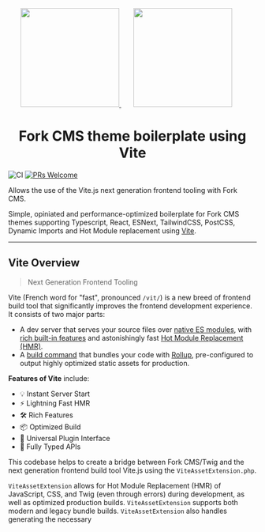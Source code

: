 <div align="center">
  <!-- replace with accurate logo e.g from https://worldvectorlogo.com/ -->
  <a href="https://github.com/forkcms/forkcms">
      <img width="200" height="200" src="https://i.imgur.com/oh7i1rX.png">
  </a>
  <a href="https://vitejs.dev/">
    <img width="200" height="200" vspace="" hspace="25" src="https://vitejs.dev/logo.svg">
  </a>
  <h1>Fork CMS theme boilerplate using Vite</h1>
</div>

![CI](https://github.com/jessedobbelaere/fork-cms-vite-boilerplate/actions/workflows/ci.yml/badge.svg)
[![PRs Welcome](https://img.shields.io/badge/PRs-welcome-brightgreen.svg?style=flat)](http://makeapullrequest.com)

Allows the use of the Vite.js next generation frontend tooling with Fork CMS.

Simple, opiniated and performance-optimized boilerplate for Fork CMS themes supporting Typescript, React, ESNext, TailwindCSS, PostCSS, Dynamic Imports and Hot Module replacement using [Vite](https://vitejs.dev).

---

## Vite Overview

> Next Generation Frontend Tooling

Vite (French word for "fast", pronounced `/vit/`) is a new breed of frontend build tool that significantly improves the frontend development experience. It consists of two major parts:

-   A dev server that serves your source files over [native ES modules](https://developer.mozilla.org/en-US/docs/Web/JavaScript/Guide/Modules), with [rich built-in features](https://vitejs.dev/guide/features.html) and astonishingly fast [Hot Module Replacement (HMR)](https://vitejs.dev/guide/features.html#hot-module-replacement).
-   A [build command](https://vitejs.dev/guide/build.html) that bundles your code with [Rollup](https://rollupjs.org), pre-configured to output highly optimized static assets for production.

**Features of Vite** include:

-   💡 Instant Server Start
-   ⚡️ Lightning Fast HMR
-   🛠️ Rich Features
-   📦 Optimized Build
-   🔩 Universal Plugin Interface
-   🔑 Fully Typed APIs

This codebase helps to create a bridge between Fork CMS/Twig and the next generation frontend build tool Vite.js using the `ViteAssetExtension.php`.

`ViteAssetExtension` allows for Hot Module Replacement (HMR) of JavaScript, CSS, and Twig (even through errors) during development, as well as optimized production builds. `ViteAssetExtension` supports both modern and legacy bundle builds. `ViteAssetExtension` also handles generating the necessary <script> and <link> tags to support both synchronous and asynchronous loading of JavaScript and CSS.

## ✨ Opiniated list of features I want Vite to do

-   [x] Code splitting with Dynamic Imports support aka lazy loading. Load only the code/resources needed when they are needed, without render blocking.
-   [x] Development/Production. In local dev I want fast builds via the in-memory server, and for production builds I want every possible optimization.
-   [x] Hot Module Replacement (HMR) during local dev. As I make changes to my Javascript, CSS or templates I want the webpage to seamlessly refresh. This speeds development tremendously: just say no to the Reload button. Even Twig error pages are reloaded after making a code change!
-   [x] Dynamic Code Splitting. I don't want to manually define Javascript chunks in a config file. Vite needs to sort that out for me.
-   [x] Cache busting via manifest.json. This allows us to set a long expiry date for static assets, while also ensuring that they are automatically cache busted if they change.
-   [x] [Typescript](https://www.typescriptlang.org/) support.
-   [x] ESNext support out of the box.
-   [x] [React](https://reactjs.org/) support. Depending on the project, I either choose Vanilla Typescript, AlpineJS or React.
-   [x] [PostCSS](https://postcss.org/). Think of it as the Babel of CSS, to add advanced features to CSS, or use upcoming CSS features now.
-   [x] [Tailwind CSS](https://tailwindcss.com/). While I have used BEM/ITCSS for years, I started to love the advantages of utility-css and rapidly building UI's without leaving your html code, without naming things, and without browsing endless files of css to find conflicting rules. Very opiniated choice though ;-)
-   [x] [PurgeCSS](http://github.com/FullHuman/purgecss) scans the theme folder for classnames that are actually used, and removes the unused styles, causing a very small css file to be generated! Perfect for tailwind css. This is built into Tailwind nowadays.
-   [x] [Prettier](https://prettier.io/) 💄 to automatically format js/css/html code.
-   [x] [ESLint](https://eslint.org/) to statically analyze and help find problems in the js/ts code.
-   [x] Critical CSS. This makes your initial page loads significantly faster.
-   [x] Modern & Legacy JS Bundles. I want to deploy modern JS modules to the 75%+ of browsers that support it, while gracefully providing a fallback legacy bundle for legacy browsers (with transpiled code and polyfills).

## 🔧 Installation

Just clone or download this repository into your Fork CMS Themes directory and start hacking away!

1. Copy this boilerplate to your `src/Frontend/Themes/MyThemeName` folder in your new Fork CMS project.
2. Configure the Twig `ViteAssetExtension` in Symfony:

```yaml
# app/config/config.yml
services:
    ...

    # Configure the twig extension for ViteJS to easily switch between dev and prod script tags
    Frontend\Themes\MyThemeName\ViteAssetExtension:
        autowire: true
        arguments:
            $environment: '%kernel.environment%'
            $includeReactRefreshShim: true
        tags:
            - { name: twig.extension }
            - { name: kernel.event_listener, event: kernel.exception }
```

and make sure to add your theme name in the namespace declaration inside `ViteAssetExtension.php`. We'll find a way to auto-register this extension in later versions of Fork CMS.

2. Install dependencies by running `npm install` in your theme directory.
3. Run `npm run build` for a production build and browse to your website. The Twig extension will include the production-optimized files in Twig, as found in the `dist/manifest.json`.
4. When doing local development, run `npm run dev` to start a dev server. Visit your normal local website url (e.g. http://localhost or http://mywebsite.test) because the Twig extension will detect that the dev server is running and include the Vite scripts.

### 📦 Available commands

-   `npm run build` - create a production-ready build in the `dist` folder.
-   `npm run dev` - start the vite-dev-server with HMR.
-   `npm run prettier` - Execute [Prettier](https://prettier.io/) on your JS/CSS files.
-   `npm run prettier-check` - Check for [Prettier](https://prettier.io/) on your JS/CSS files.
-   `npm run lint` - Lint your code using [ESLint](https://eslint.org/)

## Awesome Vite resources

-   https://grafikart.fr/tutoriels/vitejs-symfony-1895
-   https://sebastiandedeyne.com/vite-with-laravel/
-   https://github.com/lhapaipai/vite-bundle
-   https://nystudio107.com/docs/vite (thanks for the inspiration!)
